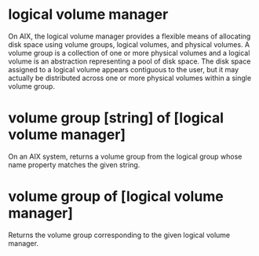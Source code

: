 # logical volume manager

On AIX, the logical volume manager provides a flexible means of allocating disk space using volume groups, logical volumes, and physical volumes. A volume group is a collection of one or more physical volumes and a logical volume is an abstraction representing a pool of disk space. The disk space assigned to a logical volume appears contiguous to the user, but it may actually be distributed across one or more physical volumes within a single volume group.

# volume group [string] of [logical volume manager]

On an AIX system, returns a volume group from the logical group whose name property matches the given string.

# volume group of [logical volume manager]

Returns the volume group corresponding to the given logical volume manager.
